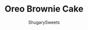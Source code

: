 ---
layout: ../../layouts/MarkdownPostLayout.astro
title: Oreo Brownie Cake
author: ShugarySweets
pubDate: 2018-11-05
description: "Oreo Brownie Cake is a decadent treat with three layers! Starting with a brownie base and topped with two layers of white cake, this cake is covered with Oreo frosting and chocolate ganache!"
image_url: https://www.shugarysweets.com/wp-content/uploads/2018/01/oreo-brownie-cake-1.jpg
tags: ["Cake","American"]
calories: 735
protein: 5
carbohydrates: 94
fats: 39
fiber: 2
ingredients: ["1 box brownie mix (for an 8 or 9-inch pan)- with ingredients on box- (I used Ghirardelli Triple Fudge Brownies)","12 Double Stuff Oreo Cookies","5 egg whites, room temperature","3/4 cup milk, divided","3/4 cup unsalted butter, softened","1 3/4 cup granulated sugar","1 teaspoon vanilla extract","2 1/2 cups cake flour","1 Tablespoon baking powder","1/2 teaspoon kosher salt","1 1/2 cups unsalted butter, softened","4 cups powdered sugar","1/4 cup milk","15 Double Stuff Oreos, divided","10 ounce Ghirardelli dark chocolate morsels","6 Tablespoons heavy cream"]
serves: 16
time: "1 hour 30 minutes"
prepTime: "30 minutes"
instructions: ["Prepare brownie mix in a 9-inch springform pan, lined with parchment paper and sprayed with baking spray. Bake according to package directions. Remove from oven.","Cool 5 minutes in pan, then remove springform and cool on wire rack. Set aside.","Whisk together the egg whites and 1/4 cup of the milk in a small bowl until slightly combined. Set aside.","In a mixing bowl, beat butter, sugar, and vanilla for 2 minutes on medium speed, scraping down the sides of the bowl as needed. Add in dry ingredients and mix until combined. Beat in egg white mixture until fully blended. Add in remaining milk and beat for 3-4 minutes, scraping down the sides of the bowl.","Spray two 9-inch cake pans with baking spray. Pour batter into pans and bake in a 350 degree oven for 26-28 minutes. Remove and cool completely on wire rack.","In a food processor, pulse the Oreo until they become a fine crumb. Set aside.","Beat butter in a large mixing bowl for about 4 minutes, until fluffy and pale in color. Add in powdered sugar and milk and beat an additional 3-5 minutes, until fluffy and smooth. Fold in 1 cup of the cookie crumbs (set aside the remaining crumbs for the garnish).","Place the brownie layer on the bottom of a cake platter. Add 1/4 of the frosting and spread evenly. Top with one of the cake layers and repeat with another 1/4 of the frosting. Top with remaining cake layer and use the last 1/2 of the frosting to cover the cake completely.","In a microwave safe bowl, combine the dark chocolate with the heavy cream. Heat over high for one minute. Remove and stir until smooth. Allow too cool for a couple minutes, then spread over the top of the frosted cake.","Immediately add the reserved cookie crumbs to the top of the ganache. Add whole Oreos if desired, for a garnish. Allow ganache to set, then serve and enjoy!"]
nutrition: ["735 calories","94 grams carbohydrates","78 milligrams cholesterol","39 grams fat","2 grams fiber","5 grams protein","22 grams saturated fat","247 milligrams sodium","67 grams sugar","0 grams trans fat","11 grams unsaturated fat"]
---